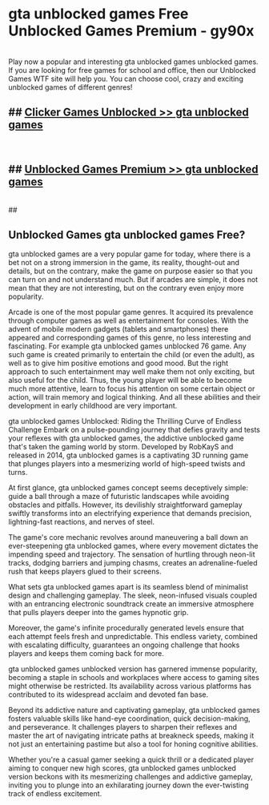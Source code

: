 # gta unblocked games  Free Unblocked Games Premium - gy90x <br>
<br>
Play now a popular and interesting gta unblocked games unblocked games. If you are looking for free games for school and office, then our Unblocked Games WTF site will help you. You can choose cool, crazy and exciting unblocked games of different genres!


## ##  [Clicker Games Unblocked >> gta unblocked games](http://freeplayer.one?title=gta_unblocked_games&ref=UGames)
  <br>

##  ## [Unblocked Games Premium >> gta unblocked games](http://freeplayer.one?title=gta_unblocked_games&ref=UGames)
  <br>
  ##



## Unblocked Games gta unblocked games Free?

gta unblocked games are a very popular game for today, where there is a bet not on a strong immersion in the game, its reality, thought-out and details, but on the contrary, make the game on purpose easier so that you can turn on and not understand much. But if arcades are simple, it does not mean that they are not interesting, but on the contrary even enjoy more popularity.

Arcade is one of the most popular game genres. It acquired its prevalence through computer games as well as entertainment for consoles. With the advent of mobile modern gadgets (tablets and smartphones) there appeared and corresponding games of this genre, no less interesting and fascinating. For example gta unblocked games unblocked 76 game. Any such game is created primarily to entertain the child (or even the adult), as well as to give him positive emotions and good mood. But the right approach to such entertainment may well make them not only exciting, but also useful for the child. Thus, the young player will be able to become much more attentive, learn to focus his attention on some certain object or action, will train memory and logical thinking. And all these abilities and their development in early childhood are very important.

gta unblocked games Unblocked: Riding the Thrilling Curve of Endless Challenge
Embark on a pulse-pounding journey that defies gravity and tests your reflexes with gta unblocked games, the addictive unblocked game that's taken the gaming world by storm. Developed by RobKayS and released in 2014, gta unblocked games is a captivating 3D running game that plunges players into a mesmerizing world of high-speed twists and turns.

At first glance, gta unblocked games concept seems deceptively simple: guide a ball through a maze of futuristic landscapes while avoiding obstacles and pitfalls. However, its devilishly straightforward gameplay swiftly transforms into an electrifying experience that demands precision, lightning-fast reactions, and nerves of steel.

The game's core mechanic revolves around maneuvering a ball down an ever-steepening gta unblocked games, where every movement dictates the impending speed and trajectory. The sensation of hurtling through neon-lit tracks, dodging barriers and jumping chasms, creates an adrenaline-fueled rush that keeps players glued to their screens.

What sets gta unblocked games apart is its seamless blend of minimalist design and challenging gameplay. The sleek, neon-infused visuals coupled with an entrancing electronic soundtrack create an immersive atmosphere that pulls players deeper into the games hypnotic grip.

Moreover, the game's infinite procedurally generated levels ensure that each attempt feels fresh and unpredictable. This endless variety, combined with escalating difficulty, guarantees an ongoing challenge that hooks players and keeps them coming back for more.

gta unblocked games unblocked version has garnered immense popularity, becoming a staple in schools and workplaces where access to gaming sites might otherwise be restricted. Its availability across various platforms has contributed to its widespread acclaim and devoted fan base.

Beyond its addictive nature and captivating gameplay, gta unblocked games fosters valuable skills like hand-eye coordination, quick decision-making, and perseverance. It challenges players to sharpen their reflexes and master the art of navigating intricate paths at breakneck speeds, making it not just an entertaining pastime but also a tool for honing cognitive abilities.

Whether you're a casual gamer seeking a quick thrill or a dedicated player aiming to conquer new high scores, gta unblocked games unblocked version beckons with its mesmerizing challenges and addictive gameplay, inviting you to plunge into an exhilarating journey down the ever-twisting track of endless excitement.